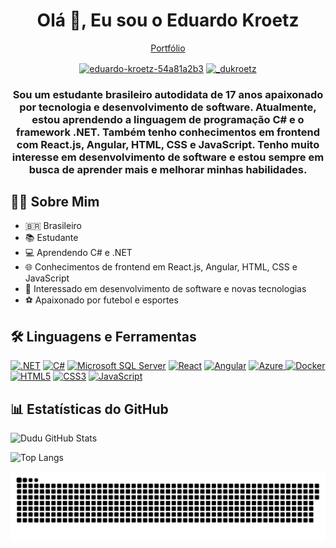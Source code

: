 <h1 align="center">Olá 👋, Eu sou o Eduardo Kroetz</h1>


<p align="center">
  <a href="https://eduardokroetz.tech" target="_blank">Portfólio</a>
</p>
<p align="center">
  <a href="https://linkedin.com/in/eduardo-kroetz-54a81a2b3" target="_blank"><img align="center" src="https://raw.githubusercontent.com/rahuldkjain/github-profile-readme-generator/master/src/images/icons/Social/linked-in-alt.svg" alt="eduardo-kroetz-54a81a2b3" height="30" width="40" /></a>
  <a href="https://instagram.com/_dukroetz" target="_blank"><img align="center" src="https://raw.githubusercontent.com/rahuldkjain/github-profile-readme-generator/master/src/images/icons/Social/instagram.svg" alt="_dukroetz" height="30" width="40" /></a>
</p>

<h3 align="center">Sou um estudante brasileiro autodidata de 17 anos apaixonado por tecnologia e desenvolvimento de software. Atualmente, estou aprendendo a linguagem de programação C# e o framework .NET. Também tenho conhecimentos em frontend com React.js, Angular, HTML, CSS e JavaScript. Tenho muito interesse em desenvolvimento de software e estou sempre em busca de aprender mais e melhorar minhas habilidades.</h3>


<h2>🧑‍💻 Sobre Mim</h2>

- 🇧🇷 Brasileiro
- 📚 Estudante
- 💻 Aprendendo C# e .NET
- 🌐 Conhecimentos de frontend em React.js, Angular, HTML, CSS e JavaScript
- 🌱 Interessado em desenvolvimento de software e novas tecnologias
- ⚽️ Apaixonado por futebol e esportes


<h2>🛠️ Linguagens e Ferramentas</h2>

[Docker]: https://img.shields.io/badge/Docker-2496ED?style=for-the-badge&logo=docker&logoColor=white
[Azure]: https://img.shields.io/badge/Azure-0078D4?style=for-the-badge&logo=microsoft-azure&logoColor=white

<p align="left">
  <a href="https://dotnet.microsoft.com/pt-br/" target="_blank"><img src="https://img.shields.io/badge/.NET-5C2D91?style=for-the-badge&logo=.net&logoColor=white" alt=".NET" /></a>
  <a href="https://dotnet.microsoft.com/pt-br/languages/csharp" target="_blank"><img src="https://img.shields.io/badge/c%23-%23239120.svg?style=for-the-badge&logo=csharp&logoColor=white" alt="C#" /></a>
  <a href="https://www.microsoft.com/pt-br/sql-server/sql-server-2022" target="_blank"><img src="https://img.shields.io/badge/Microsoft%20SQL%20Server-CC2927?style=for-the-badge&logo=microsoft%20sql%20server&logoColor=white" alt="Microsoft SQL Server" /></a>
  <a href="https://reactjs.org/" target="_blank"><img src="https://img.shields.io/badge/React-20232A?style=for-the-badge&logo=react&logoColor=61DAFB" alt="React" /><a />
<a href="https://angular.io/" target="_blank"><img src="https://img.shields.io/badge/Angular-DD0031?style=for-the-badge&logo=angular&logoColor=white" alt="Angular" /></a>

  <a href="https://azure.microsoft.com/" target="_blank">
    <img src="https://img.shields.io/badge/Azure-0078D4?style=for-the-badge&logo=microsoft-azure&logoColor=white" alt="Azure" />
  </a>
  <a href="https://www.docker.com/" target="_blank">
    <img src="https://img.shields.io/badge/Docker-2496ED?style=for-the-badge&logo=docker&logoColor=white" alt="Docker" />
  </a>
  <a href="https://developer.mozilla.org/pt-BR/docs/Web/HTML" target="_blank"><img src="https://img.shields.io/badge/HTML5-E34F26?style=for-the-badge&logo=html5&logoColor=white" alt="HTML5" /></a>
  <a href="https://developer.mozilla.org/pt-BR/docs/Web/CSS" target="_blank"><img src="https://img.shields.io/badge/CSS3-1572B6?style=for-the-badge&logo=css3&logoColor=white" alt="CSS3" /></a>
  <a href="https://developer.mozilla.org/pt-BR/docs/Web/JavaScript" target="_blank"><img src="https://img.shields.io/badge/JavaScript-F7DF1E?style=for-the-badge&logo=javascript&logoColor=black" alt="JavaScript" /></a>
</p>




<h2>📊 Estatísticas do GitHub</h2>

<p align="left">
  <img src="https://github-readme-stats.vercel.app/api?username=EduardoKroetz&show_icons=true&theme=dark#gh-dark-mode-only" alt="Dudu GitHub Stats" />
</p>

<p align="left">
  <img src="https://github-readme-stats.vercel.app/api/top-langs/?username=EduardoKroetz&layout=donut-vertical" alt="Top Langs" />
</p>

<img src="https://raw.githubusercontent.com/EduardoKroetz/EduardoKroetz/output/snake.svg" alt="Snake animation" />
